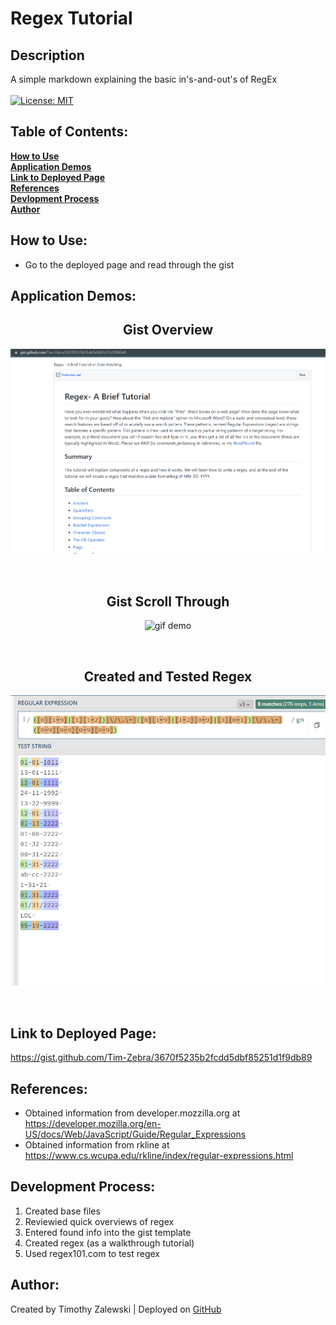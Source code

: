 # Regex Tutorial

## Description
A simple markdown explaining the basic in's-and-out's of RegEx <br /> <br />
[![License: MIT](https://img.shields.io/badge/License-MIT-yellow.svg)](https://opensource.org/licenses/MIT)

## Table of Contents:

**[How to Use](#how-to-use)** <br />
**[Application Demos](#application-demos)** <br />
**[Link to Deployed Page](#link-to-deployed-page)** <br />
**[References](#references)** <br />
**[Devlopment Process](#development-process)** <br />
**[Author](#author)** <br />

## How to Use:
* Go to the deployed page and read through the gist

## Application Demos:
<h2 align="center">Gist Overview</h2>
<p align="center"><img src="./demos/gistIntro.png" alt="Intro page of gist" width="800" height="auto"/></p> <br />
<h2 align="center">Gist Scroll Through</h2>
<p align="center"><img src="./demos/demo_gist.gif" alt="gif demo" width="800" height="auto"/></p> <br />
<h2 align="center">Created and Tested Regex</h2>
<p align="center"><img src="./demos/regexExample.png" alt="regex example with tests" width="800" height="auto"/></p> <br />

## Link to Deployed Page:
https://gist.github.com/Tim-Zebra/3670f5235b2fcdd5dbf85251d1f9db89

## References:

* Obtained information from developer.mozzilla.org at https://developer.mozilla.org/en-US/docs/Web/JavaScript/Guide/Regular_Expressions
* Obtained information from rkline at https://www.cs.wcupa.edu/rkline/index/regular-expressions.html

## Development Process:
1. Created base files
2. Reviewied quick overviews of regex
3. Entered found info into the gist template
4. Created regex (as a walkthrough tutorial)
5. Used regex101.com to test regex

## Author:
Created by Timothy Zalewski | Deployed on [GitHub](https://github.com/Tim-Zebra)